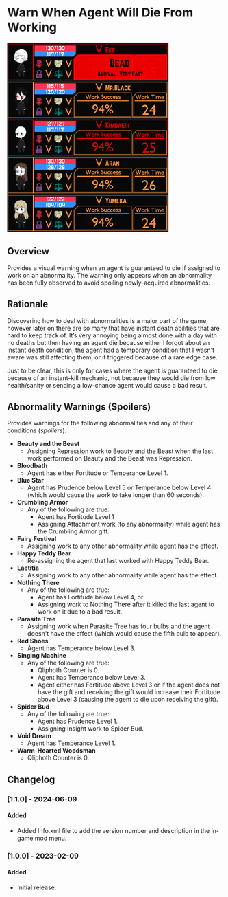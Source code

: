 # Warn When Agent Will Die From Working

![Warn When Agent Will Dire From Working example](https://raw.githubusercontent.com/ctristan/lobotomy-corporation-mods/assets/warn-when-agent-will-die-from-working.png)

## Overview

Provides a visual warning when an agent is guaranteed to die if assigned to work on an abnormality.
The warning only appears when an abnormality has been fully observed to avoid spoiling newly-acquired abnormalities.

## Rationale

Discovering how to deal with abnormalities is a major part of the game, however later on there are so many that have instant death abilities that are hard to keep track of.
It’s very annoying being almost done with a day with no deaths but then having an agent die because either I forgot about an instant death condition, the agent had a temporary condition that I wasn't aware was still affecting them, or it triggered because of a rare edge case.

Just to be clear, this is only for cases where the agent is guaranteed to die because of an instant-kill mechanic, not
because they would die from low health/sanity or sending a low-chance agent would cause a bad result.

## Abnormality Warnings (Spoilers)
Provides warnings for the following abnormalities and any of their conditions (*spoilers*):

- **Beauty and the Beast**
  - Assigning Repression work to Beauty and the Beast when the last work performed on Beauty and the Beast was Repression.
- **Bloodbath**
  - Agent has either Fortitude or Temperance Level 1.
- **Blue Star**
  - Agent has Prudence below Level 5 or Temperance below Level 4 (which would cause the work to take longer than 60 seconds).
- **Crumbling Armor**
  - Any of the following are true:
    - Agent has Fortitude Level 1
    - Assigning Attachment work (to any abnormality) while agent has the Crumbling Armor gift.
- **Fairy Festival**
  - Assigning work to any other abnormality while agent has the effect.
- **Happy Teddy Bear**
  - Re-assigning the agent that last worked with Happy Teddy Bear.
- **Laetitia**
  - Assigning work to any other abnormality while agent has the effect.
- **Nothing There**
  - Any of the following are true:
    - Agent has Fortitude below Level 4, or
    - Assigning work to Nothing There after it killed the last agent to work on it due to a bad result.
- **Parasite Tree**
  - Assigning work when Parasite Tree has four bulbs and the agent doesn't have the effect (which would cause the fifth bulb to appear).
- **Red Shoes**
  - Agent has Temperance below Level 3.
- **Singing Machine**
  - Any of the following are true:
    - Qliphoth Counter is 0.
    - Agent has Temperance below Level 3.
    - Agent either has Fortitude above Level 3 or if the agent does not have the gift and receiving the gift would increase their Fortitude above Level 3 (causing the agent to die upon receiving the gift).
- **Spider Bud**
  - Any of the following are true:
    - Agent has Prudence Level 1.
    - Assigning Insight work to Spider Bud.
- **Void Dream**
  - Agent has Temperance Level 1.
- **Warm-Hearted Woodsman**
  - Qliphoth Counter is 0.

## Changelog

### [1.1.0] - 2024-06-09

#### Added

- Added Info.xml file to add the version number and description in the in-game mod menu.

### [1.0.0] - 2023-02-09

#### Added

- Initial release.
